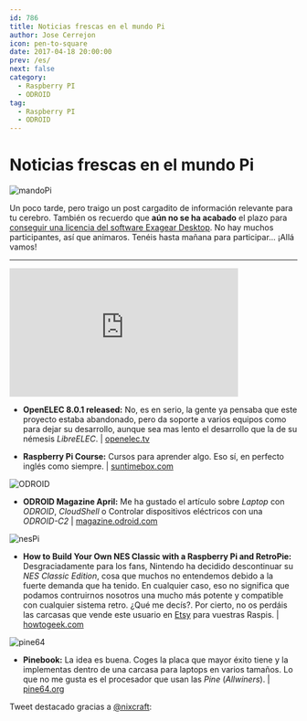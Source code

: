 ```yaml
---
id: 786
title: Noticias frescas en el mundo Pi
author: Jose Cerrejon
icon: pen-to-square
date: 2017-04-18 20:00:00
prev: /es/
next: false
category:
  - Raspberry PI
  - ODROID
tag:
  - Raspberry PI
  - ODROID
---
```


# Noticias frescas en el mundo Pi

![mandoPi](/images/2017/04/mandoPi.png)

Un poco tarde, pero traigo un post cargadito de información relevante para tu cerebro. También os recuerdo que **aún no se ha acabado** el plazo para [conseguir una licencia del software Exagear Desktop](/post.php?id=782). No hay muchos participantes, así que animaros. Tenéis hasta mañana para participar... ¡Allá vamos!

- - -
<iframe width="400" height="225" src="https://www.youtube.com/embed/xiQX0YXYuqU?rel=0" frameborder="0" allowfullscreen></iframe>

* **OpenELEC 8.0.1 released:** No, es en serio, la gente ya pensaba que este proyecto estaba abandonado, pero da soporte a varios equipos como para dejar su desarrollo, aunque sea mas lento el desarrollo que la de su némesis *LibreELEC*. | [openelec.tv](http://openelec.tv/news/22-releases/184-stable-openelec-8-0-released)

* **Raspberry Pi Course:** Cursos para aprender algo. Eso sí, en perfecto inglés como siempre. | [suntimebox.com](http://www.suntimebox.com/raspberry-pi-tutorial-course/)

![ODROID](http://u75174878@misapuntesde.com/images/2017/04/odroid_mag.jpg)

* **ODROID Magazine April:** Me ha gustado el artículo sobre *Laptop* con *ODROID*, *CloudShell* o Controlar dispositivos eléctricos con una *ODROID-C2* | [magazine.odroid.com](http://magazine.odroid.com/201704)

![nesPi](/images/2017/04/nesPi.png)

* **How to Build Your Own NES Classic with a Raspberry Pi and RetroPie:** Desgraciadamente para los fans, Nintendo ha decidido descontinuar su *NES Classic Edition*, cosa que muchos no entendemos debido a la fuerte demanda que ha tenido. En cualquier caso, eso no significa que podamos contruirnos nosotros una mucho más potente y compatible con cualquier sistema retro. ¿Qué me decís?. Por cierto, no os perdáis las carcasas que vende este usuario en [Etsy](https://www.etsy.com/shop/Fynsya?ref=l2-shopheader-name) para vuestras Raspis. | [howtogeek.com](https://www.howtogeek.com/286842/how-to-build-your-own-nes-classic-with-a-raspberry-pi-and-retropie)

![pine64](/images/2017/04/pine64.png)

* **Pinebook:** La idea es buena. Coges la placa que mayor éxito tiene y la implementas dentro de una carcasa para laptops en varios tamaños. Lo que no me gusta es el procesador que usan las *Pine* (*Allwiners*). | [pine64.org](https://www.pine64.org/?page_id=3707)

Tweet destacado gracias a [@nixcraft](https://twitter.com/nixcraft/):


